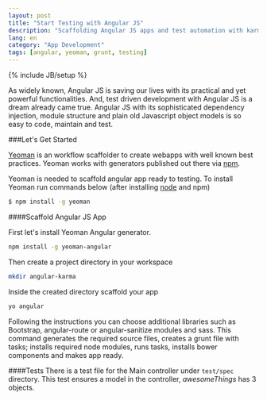 ```yaml
---
layout: post
title: "Start Testing with Angular JS"
description: "Scaffolding Angular JS apps and test automation with karma, grunt."
lang: en
category: "App Development"
tags: [angular, yeoman, grunt, testing]
---
```

{% include JB/setup %}

As widely known, Angular JS is saving our lives with its practical and yet powerful functionalities. And, test driven development with Angular JS is a dream already came true. Angular JS with its sophisticated dependency injection, module structure and plain old Javascript object models is so easy to code, maintain and test.

###Let's Get Started

[Yeoman](http://yeoman.io) is an workflow scaffolder to create webapps with well known best practices. Yeoman works with generators published out there via [npm](https://www.npmjs.org/search?q=yeoman+generator).

Yeoman is needed to scaffold angular app ready to testing. To install Yeoman run commands below (after installing [node](nodejs.org) and npm)

```bash
$ npm install -g yeoman
```

####Scaffold Angular JS App

First let's install Yeoman Angular generator.
```bash
npm install -g yeoman-angular
```

Then create a project directory in your workspace
```bash
mkdir angular-karma
```

Inside the created directory scaffold your app
```bash
yo angular
```

Following the instructions you can choose additional libraries such as Bootstrap, angular-route or angular-sanitize modules and sass. This command generates the required source files, creates a grunt file with tasks; installs required node modules, runs tasks, installs bower components and makes app ready.

####Tests
There is a test file for the Main controller under `test/spec` directory. This test ensures a model in the controller, *awesomeThings* has 3 objects.


